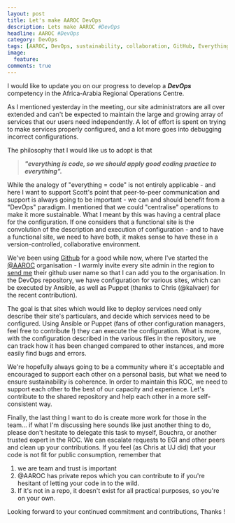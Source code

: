 ```yaml
---
layout: post
title: Let's make AAROC DevOps
description: Lets make AAROC #DevOps 
headline: AAROC #DevOps
category: DevOps
tags: [AAROC, DevOps, sustainability, collaboration, GitHub, EverythingIsCode]
image: 
  feature: 
comments: true 
---
```

I would like to update you on our progress to develop a ***DevOps*** competency in the Africa-Arabia Regional Operations Centre.

As I mentioned yesterday in the meeting, our site administrators are all over extended and can't be expected to maintain the large and growing array of services that our users need independently. A lot of effort is spent on trying to make services properly configured, and a lot more goes into debugging incorrect configurations. 

The philosophy that I would like us to adopt is that 

> ***"everything is code, so we should apply good coding practice to everything".***

While the analogy of "everything = code" is not entirely applicable - and here I want to support Scott's point that peer-to-peer communication and support is always going to be important - we can and should benefit from a "DevOps" paradigm. I mentioned that we could "centralise" operations to make it more sustainable. What I meant by this was having a central place for the configuration. If one considers that a functional site is the convolution of the description and execution of configuration - and to have a functional site, we need to have both, it makes sense to have these in a version-controlled, collaborative environment. 

We've been using [Github](https://www.github.com) for a good while now, where I've started the [@AAROC](https://github.com/AAROC) organisation - I warmly invite every site admin in the region to [send me](mailto:bbecker@csir.co.za) their github user name so that I can add you to the organisation. In the DevOps  repository, we have configuration for various sites, which can be executed by Ansible, as well as Puppet (thanks to Chris (@kalvaer) for the recent contribution).

The goal is that sites which would like to deploy services need only describe their site's particulars, and decide which services need to be configured. Using Ansible or Puppet (fans of other configuration managers, feel free to contribute !) they can execute the configuration. What is more, with the configuration described in the various files in the repository, we can track how it has been changed compared to other instances, and more easily find bugs and errors. 

We're hopefully always going to be a community where it's acceptable and encouraged to support each other on a personal basis, but what we need to ensure sustainability is coherence. In order to maintain this ROC, we need to support each other to the best of our capacity and experience. Let's contribute to the shared repository and help each other in a more self-consistent way. 

Finally, the last thing I want to do is create more work for those in the team... if what I'm discussing here sounds like just another thing to do, please don't hesitate to delegate this task to myself, Bouchra, or another trusted expert in the ROC. We can escalate requests to EGI and other peers and clean up your contributions. If you feel (as Chris at UJ did) that your code is not fit for public consumption, remember that 
  1. we are team and trust is important
  1. @AAROC has private repos which you can contribute to if you're hesitant of letting your code in to the wild. 
  1. If it's not in a repo, it doesn't exist for all practical purposes, so you're on your own. 

Looking forward to your continued commitment and contributions,
Thanks !
